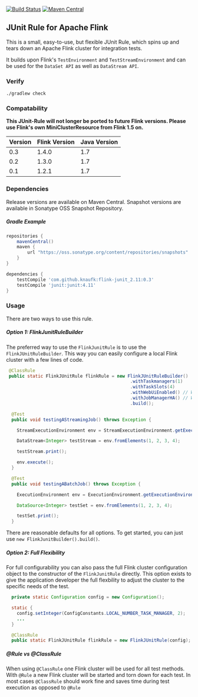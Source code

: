 [![Build Status](https://travis-ci.org/knaufk/flink-junit.svg?branch=master)](https://travis-ci.org/knaufk/flink-junit) [![Maven Central](https://maven-badges.herokuapp.com/maven-central/com.github.knaufk/flink-junit_2.11/badge.svg)](https://maven-badges.herokuapp.com/maven-central/com.github.knaufk/flink-junit_2.11)


## JUnit Rule for Apache Flink

This is a small, easy-to-use, but flexible JUnit Rule, which spins up and tears down an Apache Flink cluster for integration tests. 

It builds upon Flink's `TestEnvironment` and `TestStreamEnvironment` and can be used for the `DataSet API` as well as `DataStream API`. 

### Verify 

`./gradlew check`

### Compatability

**This JUnit-Rule will not longer be ported to future Flink versions. Please use Flink's own MiniClusterResource from Flink 1.5 on.**

| Version |  Flink Version | Java Version |
| --------------- | ------------- | ------------ |
| 0.3    | 1.4.0  | 1.7 |
| 0.2    | 1.3.0  | 1.7 |
| 0.1    | 1.2.1  | 1.7 |


### Dependencies

Release versions are available on Maven Central. Snapshot versions are available in Sonatype OSS Snapshot Repository. 


##### Gradle Example

```groovy
repositories {
    mavenCentral()
    maven {
        url "https://oss.sonatype.org/content/repositories/snapshots"
    }
}

dependencies {
    testCompile 'com.github.knaufk:flink-junit_2.11:0.3'
    testCompile 'junit:junit:4.11'
}
```


### Usage

There are two ways to use this rule. 

##### Option 1: FlinkJunitRuleBuilder

The preferred way to use the `FlinkJunitRule` is to use the `FlinkJUnitRuleBuilder`. This way you can easily configure a local Flink cluster with a few lines of code. 
 ```java
  @ClassRule
  public static FlinkJUnitRule flinkRule = new FlinkJUnitRuleBuilder()
                                                .withTaskmanagers(1)    
                                                .withTaskSlots(4)
                                                .withWebUiEnabled() // Will use random free port
                                                .withJobManagerHA() // Will spin up local Zookeeper broker (random free port)
                                                .build();
 
   @Test
   public void testingAStreamingJob() throws Exception {
 
     StreamExecutionEnvironment env = StreamExecutionEnvironment.getExecutionEnvironment();
 
     DataStream<Integer> testStream = env.fromElements(1, 2, 3, 4);
 
     testStream.print();
 
     env.execute();
   }
 
   @Test
   public void testingABatchJob() throws Exception {
 
     ExecutionEnvironment env = ExecutionEnvironment.getExecutionEnvironment();
 
     DataSource<Integer> testSet = env.fromElements(1, 2, 3, 4);
 
     testSet.print();
   }
 
 ```
 
There are reasonable defaults for all options. To get started, you can just use `new FlinkJunitBuilder().build()`.
 
##### Option 2: Full  Flexibility
 
For full configurability you can also pass the full Flink cluster configuration object to the constructor of the `FlinkJunitRule` directly. This option exists to give the application developer the full flexbility to adjust the cluster to the specific needs of the test.

 ```java
   private static Configuration config = new Configuration();

   static {
     config.setInteger(ConfigConstants.LOCAL_NUMBER_TASK_MANAGER, 2);
     ...
   }

   @ClassRule
   public static FlinkJUnitRule flinkRule = new FlinkJUnitRule(config);
 ```
  
##### @Rule vs @ClassRule

When using `@ClassRule` one Flink cluster will be used for all test methods. With `@Rule` a new Flink cluster will be started and torn down for each test. In most cases `@ClassRule` should work fine and saves time during test execution as opposed to `@Rule`
